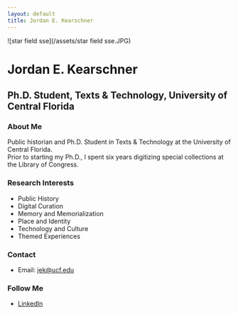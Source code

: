 ```yaml
---
layout: default
title: Jordan E. Kearschner
---
```


![star field sse](/assets/star field sse.JPG)

# Jordan E. Kearschner
## Ph.D. Student, Texts & Technology, University of Central Florida

### About Me
Public historian and Ph.D. Student in Texts & Technology at the University of Central Florida. 
<br>Prior to starting my Ph.D., I spent six years digitizing special collections at the Library of Congress. 

### Research Interests
- Public History
- Digital Curation
- Memory and Memorialization
- Place and Identity
- Technology and Culture
- Themed Experiences


### Contact

- Email: jek@ucf.edu

### Follow Me

- [LinkedIn](https://linkedin.com/in/jordankearschner)

 